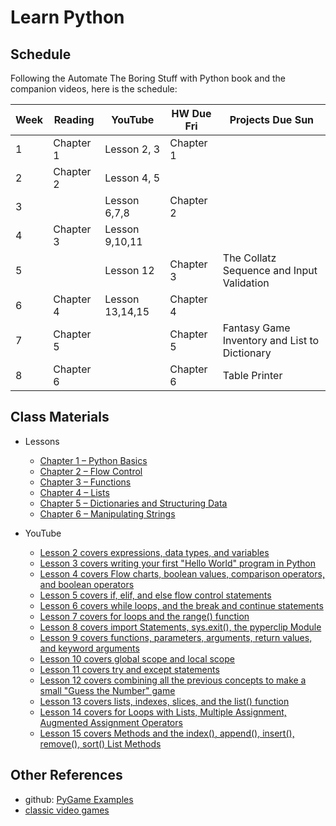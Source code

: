# Learn Python

## Schedule

Following the Automate The Boring Stuff with Python book and the companion videos, here is the schedule:

| Week | Reading   | YouTube           | HW Due Fri | Projects Due Sun
|------|-----------|-------------------|-----------|----------------------------------
| 1    | Chapter 1 | Lesson 2, 3       | Chapter 1 |
| 2    | Chapter 2 | Lesson 4, 5       |           |
| 3    |           | Lesson 6,7,8      | Chapter 2 |
| 4    | Chapter 3 | Lesson 9,10,11    |           |
| 5    |           | Lesson 12         | Chapter 3 | The Collatz Sequence and Input Validation 
| 6    | Chapter 4 | Lesson 13,14,15   | Chapter 4 |
| 7    | Chapter 5 |                   | Chapter 5 | Fantasy Game Inventory and List to Dictionary
| 8    | Chapter 6 |                   | Chapter 6 | Table Printer


## Class Materials

- Lessons
  - [Chapter 1 – Python Basics](https://automatetheboringstuff.com/2e/chapter1/)
  - [Chapter 2 – Flow Control](https://automatetheboringstuff.com/2e/chapter2/)
  - [Chapter 3 – Functions](https://automatetheboringstuff.com/2e/chapter3/)
  - [Chapter 4 – Lists](https://automatetheboringstuff.com/2e/chapter4/)
  - [Chapter 5 – Dictionaries and Structuring Data](https://automatetheboringstuff.com/2e/chapter5/)
  - [Chapter 6 – Manipulating Strings](https://automatetheboringstuff.com/2e/chapter6/)

- YouTube
  - [Lesson 2 covers expressions, data types, and variables](https://www.youtube.com/watch?v=7qHMXu99d88&list=PL0-84-yl1fUnRuXGFe_F7qSH1LEnn9LkW&index=2)
  - [Lesson 3 covers writing your first "Hello World" program in Python](https://www.youtube.com/watch?v=buMTH6ICnqk&list=PL0-84-yl1fUnRuXGFe_F7qSH1LEnn9LkW&index=3)
  - [Lesson 4 covers Flow charts, boolean values, comparison operators, and boolean operators](https://www.youtube.com/watch?v=buMTH6ICnqk&list=PL0-84-yl1fUnRuXGFe_F7qSH1LEnn9LkW&index=4)
  - [Lesson 5 covers if, elif, and else flow control statements](https://www.youtube.com/watch?v=buMTH6ICnqk&list=PL0-84-yl1fUnRuXGFe_F7qSH1LEnn9LkW&index=5)
  - [Lesson 6 covers while loops, and the break and continue statements](https://www.youtube.com/watch?v=buMTH6ICnqk&list=PL0-84-yl1fUnRuXGFe_F7qSH1LEnn9LkW&index=6)
  - [Lesson 7 covers for loops and the range() function](https://www.youtube.com/watch?v=buMTH6ICnqk&list=PL0-84-yl1fUnRuXGFe_F7qSH1LEnn9LkW&index=7)
  - [Lesson 8 covers import Statements, sys.exit(), the pyperclip Module](https://www.youtube.com/watch?v=buMTH6ICnqk&list=PL0-84-yl1fUnRuXGFe_F7qSH1LEnn9LkW&index=8)
  - [Lesson 9 covers functions, parameters, arguments, return values, and keyword arguments](https://www.youtube.com/watch?v=buMTH6ICnqk&list=PL0-84-yl1fUnRuXGFe_F7qSH1LEnn9LkW&index=9)
  - [Lesson 10 covers global scope and local scope](https://www.youtube.com/watch?v=buMTH6ICnqk&list=PL0-84-yl1fUnRuXGFe_F7qSH1LEnn9LkW&index=10)
  - [Lesson 11 covers try and except statements](https://www.youtube.com/watch?v=buMTH6ICnqk&list=PL0-84-yl1fUnRuXGFe_F7qSH1LEnn9LkW&index=11)
  - [Lesson 12 covers combining all the previous concepts to make a small "Guess the Number" game](https://www.youtube.com/watch?v=buMTH6ICnqk&list=PL0-84-yl1fUnRuXGFe_F7qSH1LEnn9LkW&index=12)
  - [Lesson 13 covers lists, indexes, slices, and the list() function](https://www.youtube.com/watch?v=buMTH6ICnqk&list=PL0-84-yl1fUnRuXGFe_F7qSH1LEnn9LkW&index=13)
  - [Lesson 14 covers for Loops with Lists, Multiple Assignment, Augmented Assignment Operators](https://www.youtube.com/watch?v=buMTH6ICnqk&list=PL0-84-yl1fUnRuXGFe_F7qSH1LEnn9LkW&index=14)
  - [Lesson 15 covers Methods and the index(), append(), insert(), remove(), sort() List Methods](https://www.youtube.com/watch?v=buMTH6ICnqk&list=PL0-84-yl1fUnRuXGFe_F7qSH1LEnn9LkW&index=15)

## Other References

- github: [PyGame Examples](https://github.com/Rabbid76/PyGameExamplesAndAnswers)
- [classic video games](http://www.classicgaming.cc)
